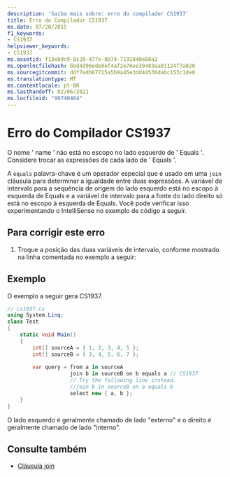 ```yaml
---
description: 'Saiba mais sobre: erro do compilador CS1937'
title: Erro do Compilador CS1937
ms.date: 07/20/2015
f1_keywords:
- CS1937
helpviewer_keywords:
- CS1937
ms.assetid: f13e8dc9-8c20-477e-8b74-7192848e08a2
ms.openlocfilehash: bbd4d96ede8ef4af2e76ee39483ea01124f7a020
ms.sourcegitcommit: ddf7edb67715a5b9a45e3dd44536dabc153c1de0
ms.translationtype: MT
ms.contentlocale: pt-BR
ms.lasthandoff: 02/06/2021
ms.locfileid: "99740464"
---
```

# <a name="compiler-error-cs1937"></a>Erro do Compilador CS1937

O nome ' name ' não está no escopo no lado esquerdo de ' Equals '. Considere trocar as expressões de cada lado de ' Equals '.  
  
 A `equals` palavra-chave é um operador especial que é usado em uma `join` cláusula para determinar a igualdade entre duas expressões. A variável de intervalo para a sequência de origem do lado esquerdo está no escopo à esquerda de Equals e a variável de intervalo para a fonte do lado direito só está no escopo à esquerda de Equals. Você pode verificar isso experimentando o IntelliSense no exemplo de código a seguir.  
  
## <a name="to-correct-this-error"></a>Para corrigir este erro  
  
1. Troque a posição das duas variáveis de intervalo, conforme mostrado na linha comentada no exemplo a seguir:  
  
## <a name="example"></a>Exemplo  

 O exemplo a seguir gera CS1937.  
  
```csharp  
// cs1937.cs  
using System.Linq;  
class Test  
{  
    static void Main()  
    {  
        int[] sourceA = { 1, 2, 3, 4, 5 };  
        int[] sourceB = { 3, 4, 5, 6, 7 };  
  
        var query = from a in sourceA  
                    join b in sourceB on b equals a // CS1937  
                    // Try the following line instead.  
                    //join b in sourceB on a equals b  
                    select new { a, b };  
    }  
}  
```  
  
 O lado esquerdo é geralmente chamado de lado "externo" e o direito é geralmente chamado de lado "interno".  
  
## <a name="see-also"></a>Consulte também

- [Cláusula join](../language-reference/keywords/join-clause.md)
